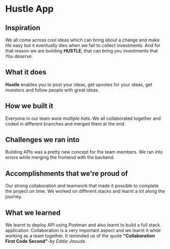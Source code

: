 # Hustle App

## Inspiration

We all come across cool ideas which can bring about a change and make life easy but it eventually dies when we fail to collect investments. And for that reason we are building **HUSTLE**, that can bring you investments that _You deserve_.

## What it does

**Hustle** enables you to post your ideas, get upvotes for your ideas, get investors and follow people with great ideas.

## How we built it

Everyone in our team wore _multiple hats_. We all collaborated together and coded in different branches and merged them at the end.

## Challenges we ran into

Building APIs was a pretty new concept for the team members. We ran into errors while merging the frontend with the backend.

## Accomplishments that we're proud of

Our strong collaboration and teamwork that made it possible to complete the project on time. We worked on different stacks and learnt a lot along the journey. 

## What we learned

We learnt to deploy API using Postman and also learnt to build a full stack application. Collaboration is a very important aspect and we learnt it while working as a team together. It reminded us of the quote **"Collaboration First Code Second"**-_by Eddie Jaoude_.
